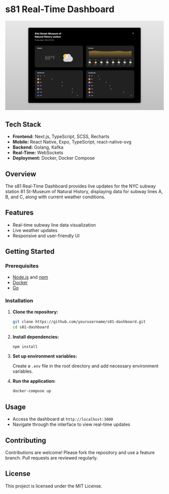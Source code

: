 # s81 Real-Time Dashboard

![Project Thumbnail](./thumbnail.png)

## Tech Stack

- **Frontend:** Next.js, TypeScript, SCSS, Recharts
- **Mobile:** React Native, Expo, TypeScript, react-native-svg
- **Backend:** Golang, Kafka
- **Real-Time:** WebSockets
- **Deployment:** Docker, Docker Compose

## Overview

The s81 Real-Time Dashboard provides live updates for the NYC subway station 81 St-Museum of Natural History, displaying data for subway lines A, B, and C, along with current weather conditions.

## Features

- Real-time subway line data visualization
- Live weather updates
- Responsive and user-friendly UI

## Getting Started

### Prerequisites

- [Node.js](https://nodejs.org/) and [npm](https://www.npmjs.com/)
- [Docker](https://www.docker.com/)
- [Go](https://golang.org/)

### Installation

1. **Clone the repository:**

   ```bash
   git clone https://github.com/yourusername/s81-dashboard.git
   cd s81-dashboard
   ```

2. **Install dependencies:**

   ```bash
   npm install
   ```

3. **Set up environment variables:** 

   Create a `.env` file in the root directory and add necessary environment variables.

4. **Run the application:**

   ```bash
   docker-compose up
   ```

## Usage

- Access the dashboard at `http://localhost:3000`
- Navigate through the interface to view real-time updates

## Contributing

Contributions are welcome! Please fork the repository and use a feature branch. Pull requests are reviewed regularly.

## License

This project is licensed under the MIT License.